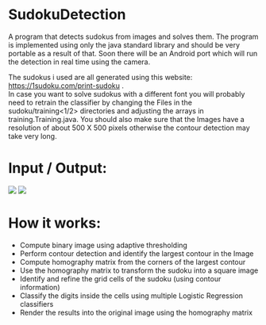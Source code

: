 # SudokuDetection
A program that detects sudokus from images and solves them. The program is implemented using only the java standard library and should be very portable as a result of that. Soon there will be an Android port which will run the detection in real time using the camera.

The sudokus i used are all generated using this website: <a src="https://1sudoku.com/print-sudoku"> https://1sudoku.com/print-sudoku </a>. <br>
In case you want to solve sudokus with a different font you will probably need to retrain the classifier by changing the Files in the sudoku/training<1/2> directories and adjusting the arrays in training.Training.java. You should also make sure that the Images have a resolution of about 500 X 500 pixels otherwise the contour detection may take very long.


# Input / Output:
<img src="https://i.postimg.cc/cLjz4QHq/sudoku4.jpg">
<img src="https://i.postimg.cc/8C7VZpFG/Solved-Sudoku.png">


# How it works:

* Compute binary image using adaptive thresholding
* Perform contour detection and identify the largest contour in the Image
* Compute homography matrix from the corners of the largest contour
* Use the homography matrix to transform the sudoku into a square image
* Identify and refine the grid cells of the sudoku (using contour information)
* Classify the digits inside the cells using multiple Logistic Regression classifiers  
* Render the results into the original image using the homography matrix

